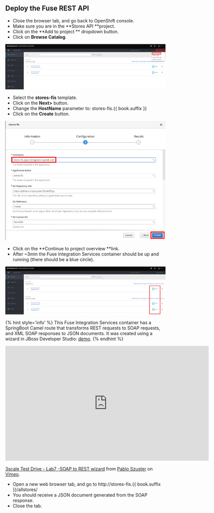 ##  Deploy the Fuse REST API

* Close the browser tab, and go back to OpenShift console.
* Make sure you are in the **Stores API **project.
* Click on the **Add to project ** dropdown button.
* Click on **Browse Catalog**.

![](../assets/Selection_359.png)

* Select the **stores-fis** template.
* Click on the **Next>** button.
* Change the **HostName** parameter to: stores-fis.{{ book.suffix }}
* Click on the **Create** button.

![](../assets/Selection_360.png)

* Click on the **Continue to project overview **link.
* After ~3min the Fuse Integration Services container should be up and running (there should be a blue circle).

![](../assets/Selection_361.png)

{% hint style='info' %}
This Fuse Integration Services container has a SpringBoot Camel route that transforms REST requests to SOAP requests, and XML SOAP responses to JSON documents. It was created using a wizard in JBoss Developer Studio: [demo](https://vimeo.com/279892542).
{% endhint %}

<iframe src="https://player.vimeo.com/video/279892542" width="640" height="360" frameborder="0" webkitallowfullscreen mozallowfullscreen allowfullscreen></iframe>
<p><a href="https://vimeo.com/279892542">3scale Test Drive - Lab7 -SOAP to REST wizard</a> from <a href="https://vimeo.com/user75822429">Pablo Szuster</a> on <a href="https://vimeo.com">Vimeo</a>.</p>

* Open a new web browser tab, and go to http://stores-fis.{{ book.suffix }}/allstores/
* You should receive a JSON document generated from the SOAP response.
* Close the tab.
